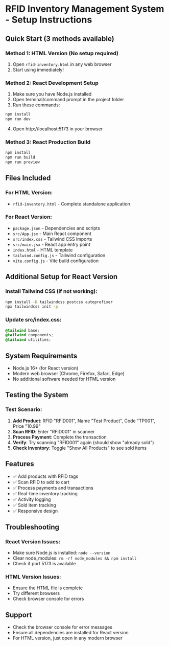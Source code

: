 # RFID Inventory Management System - Setup Instructions

## Quick Start (3 methods available)

### Method 1: HTML Version (No setup required)
1. Open `rfid-inventory.html` in any web browser
2. Start using immediately!

### Method 2: React Development Setup
1. Make sure you have Node.js installed
2. Open terminal/command prompt in the project folder
3. Run these commands:
```bash
npm install
npm run dev
```
4. Open http://localhost:5173 in your browser

### Method 3: React Production Build
```bash
npm install
npm run build
npm run preview
```

## Files Included

### For HTML Version:
- `rfid-inventory.html` - Complete standalone application

### For React Version:
- `package.json` - Dependencies and scripts
- `src/App.jsx` - Main React component
- `src/index.css` - Tailwind CSS imports
- `src/main.jsx` - React app entry point
- `index.html` - HTML template
- `tailwind.config.js` - Tailwind configuration
- `vite.config.js` - Vite build configuration

## Additional Setup for React Version

### Install Tailwind CSS (if not working):
```bash
npm install -D tailwindcss postcss autoprefixer
npx tailwindcss init -p
```

### Update src/index.css:
```css
@tailwind base;
@tailwind components;
@tailwind utilities;
```

## System Requirements
- Node.js 16+ (for React version)
- Modern web browser (Chrome, Firefox, Safari, Edge)
- No additional software needed for HTML version

## Testing the System

### Test Scenario:
1. **Add Product**: RFID "RFID001", Name "Test Product", Code "TP001", Price "10.99"
2. **Scan RFID**: Enter "RFID001" in scanner
3. **Process Payment**: Complete the transaction
4. **Verify**: Try scanning "RFID001" again (should show "already sold")
5. **Check Inventory**: Toggle "Show All Products" to see sold items

## Features
- ✅ Add products with RFID tags
- ✅ Scan RFID to add to cart
- ✅ Process payments and transactions
- ✅ Real-time inventory tracking
- ✅ Activity logging
- ✅ Sold item tracking
- ✅ Responsive design

## Troubleshooting

### React Version Issues:
- Make sure Node.js is installed: `node --version`
- Clear node_modules: `rm -rf node_modules && npm install`
- Check if port 5173 is available

### HTML Version Issues:
- Ensure the HTML file is complete
- Try different browsers
- Check browser console for errors

## Support
- Check the browser console for error messages
- Ensure all dependencies are installed for React version
- For HTML version, just open in any modern browser